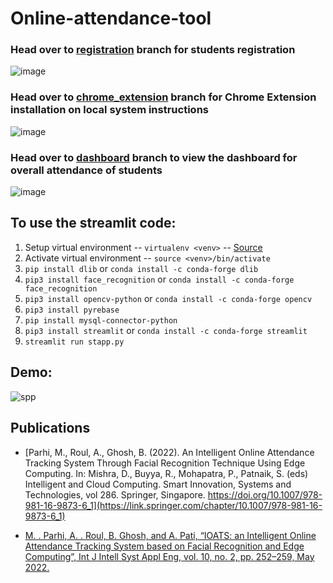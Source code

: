 # Online-attendance-tool

### Head over to [registration](https://github.com/LoopGlitch26/Online-attendance-tool/tree/registration) branch for students registration 

![image](https://github.com/LoopGlitch26/Online-attendance-tool/assets/53336715/d20558fc-a835-4408-9a4f-3937d3425b90)


### Head over to [chrome_extension](https://github.com/LoopGlitch26/Online-attendance-tool/tree/chrome_extension) branch for Chrome Extension installation on local system instructions

![image](https://github.com/LoopGlitch26/Online-attendance-tool/assets/53336715/745b1ce0-9cba-4b12-9dda-c196da1bc62c)

 
### Head over to [dashboard](https://github.com/LoopGlitch26/Online-attendance-tool/tree/dashboard) branch to view the dashboard for overall attendance of students

![image](https://github.com/LoopGlitch26/Online-attendance-tool/assets/53336715/125ce36f-3d7c-40cb-838a-cd17e0370ce8)

  
## To use the streamlit code:
  
  1) Setup virtual environment -- `virtualenv <venv>` -- [Source](https://packaging.python.org/guides/installing-using-pip-and-virtual-environments/)
  2) Activate virtual environment -- `source <venv>/bin/activate`
  3) `pip install dlib` or `conda install -c conda-forge dlib`
  5) `pip3 install face_recognition` or `conda install -c conda-forge face_recognition`
  6)  `pip3 install opencv-python` or `conda install -c conda-forge opencv`
7) `pip3 install pyrebase`
8) `pip install mysql-connector-python`
9) `pip3 install streamlit` or `conda install -c conda-forge streamlit`
10) `streamlit run stapp.py`

## Demo:
 
![spp](https://user-images.githubusercontent.com/53336715/166102249-999cd2a8-895e-4d29-ad6a-de50cfe049e2.png)

## Publications

* [Parhi, M., Roul, A., Ghosh, B. (2022). An Intelligent Online Attendance Tracking System Through Facial Recognition Technique Using Edge Computing. In: Mishra, D., Buyya, R., Mohapatra, P., Patnaik, S. (eds) Intelligent and Cloud Computing. Smart Innovation, Systems and Technologies, vol 286. Springer, Singapore. https://doi.org/10.1007/978-981-16-9873-6_1](https://link.springer.com/chapter/10.1007/978-981-16-9873-6_1)
  
* [M. . Parhi, A. . Roul, B. Ghosh, and A. Pati, “IOATS: an Intelligent Online Attendance Tracking System based on Facial Recognition and Edge Computing”, Int J Intell Syst Appl Eng, vol. 10, no. 2, pp. 252–259, May 2022.](https://www.ijisae.org/index.php/IJISAE/article/view/1892)

